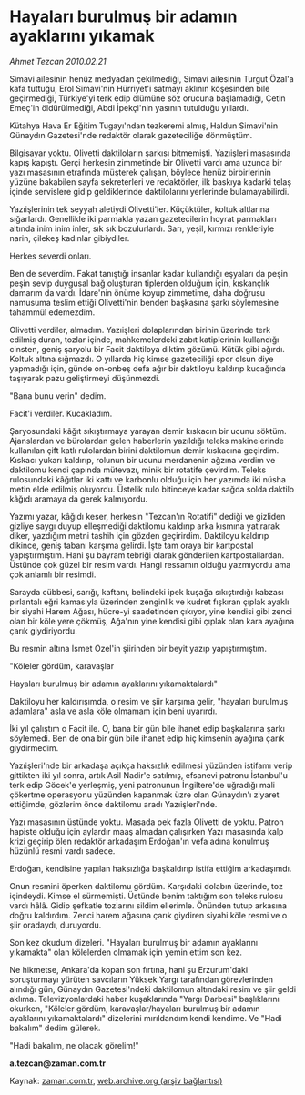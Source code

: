 # Hayaları burulmuş bir adamın ayaklarını yıkamak

*Ahmet Tezcan 2010.02.21*

<tr><td class="metin" colspan="2" style="padding-top: 20px; padding-left: 5px; ">Simavi ailesinin henüz medyadan çekilmediği, Simavi ailesinin Turgut Özal'a kafa tuttuğu, Erol Simavi'nin Hürriyet'i satmayı aklının köşesinden bile geçirmediği, Türkiye'yi terk edip ölümüne söz orucuna başlamadığı, Çetin Emeç'in öldürülmediği, Abdi İpekçi'nin yasının tutulduğu yıllardı.</td></tr><tr><td class="metin" colspan="2" style="padding-top: 20px; padding-left: 5px; "><p>Kütahya Hava Er Eğitim Tugayı'ndan tezkeremi almış, Haldun Simavi'nin Günaydın Gazetesi'nde redaktör olarak gazeteciliğe dönmüştüm.
<p>Bilgisayar yoktu. Olivetti daktiloların şarkısı bitmemişti. Yazıişleri masasında kapış kapıştı. Gerçi herkesin zimmetinde bir Olivetti vardı ama uzunca bir yazı masasının etrafında müşterek çalışan, böylece henüz birbirlerinin yüzüne bakabilen sayfa sekreterleri ve redaktörler, ilk baskıya kadarki telaş içinde servislere gidip geldiklerinde daktilolarını yerlerinde bulamayabilirdi.
<p>Yazıişlerinin tek seyyah aletiydi Olivetti'ler. Küçüktüler, koltuk altlarına sığarlardı. Genellikle iki parmakla yazan gazetecilerin hoyrat parmakları altında inim inim inler, sık sık bozulurlardı. Sarı, yeşil, kırmızı renkleriyle narin, çilekeş kadınlar gibiydiler.
<p>Herkes severdi onları.
<p>Ben de severdim. Fakat tanıştığı insanlar kadar kullandığı eşyaları da peşin peşin sevip duygusal bağ oluşturan tiplerden olduğum için, kıskançlık damarım da vardı. İdare'nin önüme koyup zimmetime, daha doğrusu namusuma teslim ettiği Olivetti'nin benden başkasına şarkı söylemesine tahammül edemezdim.
<p>Olivetti verdiler, almadım. Yazıişleri dolaplarından birinin üzerinde terk edilmiş duran, tozlar içinde, mahkemelerdeki zabıt katiplerinin kullandığı cinsten, geniş şaryolu bir Facit daktiloya diktim gözümü. Kütük gibi ağırdı. Koltuk altına sığmazdı. O yıllarda hiç kimse gazeteciliği spor olsun diye yapmadığı için, günde on-onbeş defa ağır bir daktiloyu kaldırıp kucağında taşıyarak pazu geliştirmeyi düşünmezdi.
<p>"Bana bunu verin" dedim.
<p>Facit'i verdiler. Kucakladım.
<p>Şaryosundaki kâğıt sıkıştırmaya yarayan demir kıskacın bir ucunu söktüm. Ajanslardan ve bürolardan gelen haberlerin yazıldığı teleks makinelerinde kullanılan çift katlı rulolardan birini daktilomun demir kıskacına geçirdim. Kıskacı yukarı kaldırıp, rolunun bir ucunu merdanenin ağzına verdim ve daktilomu kendi çapında mütevazı, minik bir rotatife çevirdim. Teleks rulosundaki kâğıtlar iki kattı ve karbonlu olduğu için her yazımda iki nüsha metin elde edilmiş oluyordu. Üstelik rulo bitinceye kadar sağda solda daktilo kâğıdı aramaya da gerek kalmıyordu.
<p>Yazımı yazar, kâğıdı keser, herkesin "Tezcan'ın Rotatifi" dediği ve gizliden gizliye saygı duyup elleşmediği daktilomu kaldırıp arka kısmına yatırarak diker, yazdığım metni tashih için gözden geçirirdim. Daktiloyu kaldırıp dikince, geniş tabanı karşıma gelirdi. İşte tam oraya bir kartpostal yapıştırmıştım. Hani şu bayram tebriği olarak gönderilen kartpostallardan. Üstünde çok güzel bir resim vardı. Hangi ressamın olduğu yazmıyordu ama çok anlamlı bir resimdi.
<p>Sarayda cübbesi, sarığı, kaftanı, belindeki ipek kuşağa sıkıştırdığı kabzası pırlantalı eğri kamasıyla üzerinden zenginlik ve kudret fışkıran çıplak ayaklı bir siyahi Harem Ağası, hücre-yi saadetinden çıkıyor, yine kendisi gibi zenci olan bir köle yere çökmüş, Ağa'nın yine kendisi gibi çıplak olan kara ayağına çarık giydiriyordu.
<p>Bu resmin altına İsmet Özel'in şiirinden bir beyit yazıp yapıştırmıştım.
<p>"Köleler gördüm, karavaşlar
<p>Hayaları burulmuş bir adamın ayaklarını yıkamaktalardı"
<p>Daktiloyu her kaldırışımda, o resim ve şiir karşıma gelir, "hayaları burulmuş adamlara" asla ve asla köle olmamam için beni uyarırdı.
<p>İki yıl çalıştım o Facit ile. O, bana bir gün bile ihanet edip başkalarına şarkı söylemedi. Ben de ona bir gün bile ihanet edip hiç kimsenin ayağına çarık giydirmedim.
<p>Yazıişleri'nde bir arkadaşa açıkça haksızlık edilmesi yüzünden istifamı verip gittikten iki yıl sonra, artık Asil Nadir'e satılmış, efsanevi patronu İstanbul'u terk edip Göcek'e yerleşmiş, yeni patronunun İngiltere'de uğradığı mali çökertme operasyonu yüzünden kapanmak üzre olan Günaydın'ı ziyaret ettiğimde, gözlerim önce daktilomu aradı Yazıişleri'nde.
<p>Yazı masasının üstünde yoktu. Masada pek fazla Olivetti de yoktu. Patron hapiste olduğu için aylardır maaş almadan çalışırken Yazı masasında kalp krizi geçirip ölen redaktör arkadaşım Erdoğan'ın vefa adına konulmuş hüzünlü resmi vardı sadece.
<p>Erdoğan, kendisine yapılan haksızlığa başkaldırıp istifa ettiğim arkadaşımdı.
<p>Onun resmini öperken daktilomu gördüm. Karşıdaki dolabın üzerinde, toz içindeydi. Kimse el sürmemişti. Üstünde benim taktığım son teleks rulosu vardı hâlâ. Gidip şefkatle tozlarını sildim ellerimle. Önünden tutup arkasına doğru kaldırdım. Zenci harem ağasına çarık giydiren siyahi köle resmi ve o şiir oradaydı, duruyordu.
<p>Son kez okudum dizeleri. "Hayaları burulmuş bir adamın ayaklarını yıkamakta" olan kölelerden olmamak için yemin ettim son kez.
<p>Ne hikmetse, Ankara'da kopan son fırtına, hani şu Erzurum'daki soruşturmayı yürüten savcıların Yüksek Yargı tarafından görevlerinden alındığı gün, Günaydın Gazetesi'ndeki daktilomun altındaki resim ve şiir geldi aklıma. Televizyonlardaki haber kuşaklarında "Yargı Darbesi" başlıklarını okurken, "Köleler gördüm, karavaşlar/hayaları burulmuş bir adamın ayaklarını yıkamaktalardı" dizelerini mırıldandım kendi kendime. Ve "Hadi bakalım" dedim gülerek.
<p>"Hadi bakalım, ne olacak görelim!"
<p><b>a.tezcan@zaman.com.tr</b><br/></p></p></p></p></p></p></p></p></p></p></p></p></p></p></p></p></p></p></p></p></p></p></p></p></td></tr>

Kaynak: [zaman.com.tr](http://zaman.com.tr/yazar.do?yazino=953787), [web.archive.org (arşiv bağlantısı)](http://web.archive.org/web/20100304212850/http://www.zaman.com.tr:80/yazar.do?yazino=953787)
